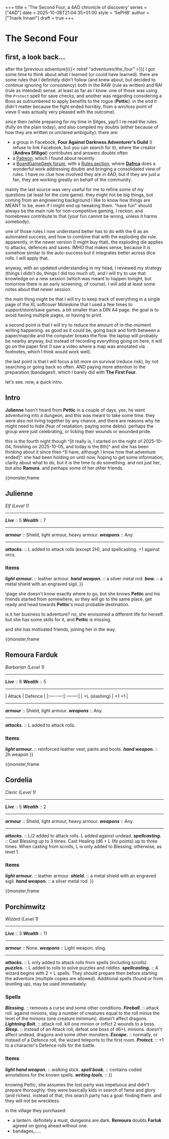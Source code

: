 +++
title = 'The Second Four, a 4AD chronicle of discovery'
series = ["4AD"]
date = 2025-10-08T21:04:35+01:00
style = '5ePHB'
author = ["Tnarik Innael"]
draft = true
+++

# The Second Four

## first, a look back...

after the [previous adventure]({{< relref "adventures/the_four" >}}) I got some time to think about what I learned (or could have learned). there are some rules that I definitely didn't follow (and knew about, but decided to continue ignoring for consistency) both in the RAW (rule as written) and RAI (rule as intended) sense. at least as far as I know. one of those was using the `Protect` spell for save checks, and another was regarding considering a Boss as outnumbered to apply benefits to the rogue (**Pettic**). in the end it didn't matter because the fight ended horribly, from a win/loss point of vieve (I was actually very pleased with the outcome).

since then (while preparing for my time in Sitges, yay!) I re-read the rules (fully on the plain today), and also compiled my doubts (either because of how they are written or unclared ambiguity). there are:
* a group in Facebook, **Four Against Darkness Adventurer's Guild** (I refuse to link Facebook, but you can search for it), where the creator (**Andrea Sfiligoi**) contributes and answers doubts often
* a [Patreon](https://www.patreon.com/ganeshagames), which I found about recently
* a [BoardGameGeek forum](https://boardgamegeek.com/boardgame/197097/four-against-darkness/forums/), with a [Rules section](https://boardgamegeek.com/boardgame/197097/four-against-darkness/forums/66), where [**Dafrca**](https://boardgamegeek.com/profile/dafrca) does a wonderful work addressing doubts and bringing a consolidated view of rules. I have no clue how involved they are in 4AD, but if they are just a fan, they are working greatly on behalf of the community.

mainly the last source was very useful for me to refine some of my questions (at least for the core game). they might not be big things, but coming from an engineering background I like to know how things are MEANT to be, even if I might end up tweaking them. "have fun" should always be the main rule for non-competitive gaming, I reckon, and homebrews contribute to that (your fun cannot be wrong, unless it harms somebody).

one of those rules I now understand better has to do with the 6 as an automated success, and how to combine that with the exploding die rule. apparently, in the newer version (I might buy that), the exploding die applies to attacks, defences and saves. IMHO that makes sense, because it is somehow similar to the auto-success but it integrates better across dice rolls. I will apply that.

anyway, with an updated understanding in my head, I reviewed my strategy (things I didn't do, things I did too much of), and I will try to use that knowledge on a new session (which was meant to happen tonight, but tomorrow there is an early screening, of course). I will add at least some notes about that newer session. 

the main thing might be that I will try to keep track of everything in a single page of the XL softcover Moleskine that I used a few times to support/store/save games. a bit smaller than a DIN A4 page. the goal is to avoid having multiple pages, or having to print.

a second point is that I will try to reduce the amount of in-the-moment writing happening. as good as it could be, going back and forth between a paper/map/die and the computer breaks the flow. the laptop will probably be nearby anyway, but instead of recording everything going on here, it will go on the paper first (I saw a video where a map was annotated via footnotes, which I think would work well).

the last point is that I will focus a bit more on survival (reduce risk), by not searching or going back so often. AND paying more attention to the preparation (bandages!), which I barely did with **The First Four**.

let's see. now, a quick intro.

## Intro

**Julienne** hasn't heard from **Pettic** in a couple of days. yes, he went adventuring into a dungeon, and this was meant to take some time. they were also not living together by any chance, and there are reasons why he might need to hide (fear of retaliation, paying some debts). perhaps the group were just celebrating, or licking their wounds or wounded pride.

this is the fourth night though ^[it really is, I started on the night of 2025-10-04, finishing on 2025-10-05, and today is the 8th]^ and she has been thinking about it since then ^[I have, although I know how that adventure ended]^. she had been holding on until now, hoping to get some information, clarity about what to do, but it is the time to do something. and not just her, but also **Ramura**. and perhaps some of her other friends.

{{monster,frame
## Julienne
*Elf (Level 1)*
___
***Live*** :: 5
***Wealth*** :: 7
___
***armour*** :: Shield, light armour, heavy armour.
***weapons*** :: Any.
___
***attacks.*** :: L added to attack rolls (except 2H), and spellcasting. +1 against orcs.
### Items
***light armour.*** :: leather armour.
***hand weapon.*** :: a silver metal rod.
***bow.*** :: a metal shield with an engraved sigil.
}}

\page
she doesn't know exactly where to go, but she knows **Pettic** and his friends started from somewhere, so they will go to the same place, get ready and head towards **Pettic**'s most probable destination.

is it her business to adventure? no, she envisoined a different life for herself. but she has some skills for it, and **Pettic** is missing.

and she has motivated friends, joining her in the way.

{{monster,frame
## Remoura Farduk
*Barbarian (Level 1)*
___
***Live*** :: 8
***Wealth*** :: 5
___
| Attack | Defence |
|:—--—:|:-——:|
| +L (slashing) |    +1 +1   |
___
***armour*** :: Shield, light armour.
***weapons*** :: Any.
___
***attacks.*** :: L added to attack rolls.
### Items
***light armour.*** :: reinforced leather vest, pants and boots.
***hand weapon.*** :: 2h weapon
}}


{{monster,frame
## Cordelia
*Cleric (Level 1)*
___
***Live*** :: 5
***Wealth*** :: 2
___
***armour*** :: Shield, light armour, heavy armour.
***weapons*** :: Any.
___
***attacks.*** :: L/2 added to attack rolls. L added against undead.
***spellcasting.*** :: Cast Blessing up to 3 times. Cast Healing (d6 + L life points) up to three times. When casting from scrolls, L is only added to Blessing, otherwise, as level 1.
### Items
***light armour.*** :: leather armour.
***shield.*** :: a metal shield with an engraved sigil.
***hand weapon.*** :: a silver metal rod.
}}

{{monster,frame
## Porchimwitz
*Wizard (Level 1)*
___
***Live*** :: 3
***Wealth*** :: 11
___
***armour*** :: None.
***weapons*** :: Light weapon, sling.
___
***attacks.*** :: L only added to attack rolls from spells (including scrolls).
***puzzles.*** :: L added to rolls to solve puzzles and riddles.
***spellcasting.*** :: A wizard begins with 2 + L spells. They should prepare then before starting the adventure (multiple copies are allowed). Additional spells (found or from levelling up), may be used immediately.  
### Spells
***Blessing.*** :: removes a curse and some other conditions.
***Fireball.*** :: attack roll. against minions, slay a number of creatures equal to the roll minus the level of the minions (one creature minimum). doesn't affect dragons.
***Lightning Bolt.*** :: attack roll. kill one minion or inflict 2 wounds to a boss.
***Sleep.*** :: instead of an Attack roll, defeat one boss of d6+L minions. doesn't affect undead, dragons and some other monsters.
***Escape.*** :: normally, or instead of a Defence roll, the wizard teleports to the first room.
***Protect.*** :: +1 to a character's Defence rolls for the battle.
### Items
***light hand weapon.*** :: walking stick.
***spell book.*** :: contains coded annotations for the known spells.
***writing tools.*** ::
}}




knowing Pettic, she assumes the lost party was impetuous and didn't prepare thoroughly. they were basically kids in search of fame and glory (and riches). instead of that, this search party has a goal: finding them. and they will not be wreckless.

in the village they purchased:
* a lantern. definitely a must, dungeons are dark. **Remoura** doubts **Farluk** agreed on going ahead without one.
* bandages,.....

